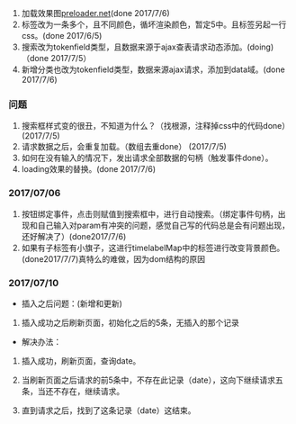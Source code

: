 1. 加载效果图[preloader.net](https://preloaders.net/en/free/)(done 2017/7/6)
2. 标签改为一条多个，且不同颜色，循坏渲染颜色，暂定5中。且标签另起一行css。(done 2017/6/5)
3. 搜索改为tokenfield类型，且数据来源于ajax查表请求动态添加。(doing)（done 2017/7/5）
4. 新增分类也改为tokenfield类型，数据来源ajax请求，添加到data域。(done 2017/7/6)

### 问题
1. 搜索框样式变的很丑，不知道为什么？（找根源，注释掉css中的代码done）(2017/7/5)
2. 请求数据之后，会重复加载。（数组去重done） (2017/7/5)
3. 如何在没有输入的情况下，发出请求全部数据的句柄（触发事件done）。
4. loading效果的替换。(done 2017/7/6)

### 2017/07/06
1. 按钮绑定事件，点击则赋值到搜索框中，进行自动搜索。（绑定事件句柄，出现和自己输入对param有冲突的问题，感觉自己写的代码总是会有问题出现，还好解决了）(done2017/7/6)
2. 如果有子标签有小旗子，这进行timelabelMap中的标签进行改变背景颜色。(done2017/7/7)真特么的难做，因为dom结构的原因

### 2017/07/10
- 插入之后问题：(新增和更新)

1. 插入成功之后刷新页面，初始化之后的5条，无插入的那个记录
- 解决办法：

1. 插入成功，刷新页面，查询date。
        
2. 当刷新页面之后请求的前5条中，不存在此记录（date），这向下继续请求五条，当还不存在，继续请求。
        
3. 直到请求之后，找到了这条记录（date）这结束。
